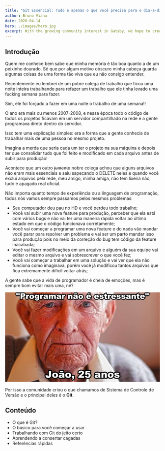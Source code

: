 ```yaml
---
title: "Git Essencial: Tudo e apenas o que você precisa para o dia-a-dia"
author: Bruno Viana
date: 2020-04-14
hero: ./images/hero.jpg
excerpt: With the growing community interest in Gatsby, we hope to create more resources that make it easier for anyone to grasp the power of this incredible tool
---
```


## Introdução

Quem me conhece bem sabe que minha memória é tão boa quanto a de um peixinho dourado. Só que por algum motivo obscuro minha cabeça guarda algumas coisas de uma forma tão viva que eu não consigo entender.

Recentemente eu lembrei de um pobre colega de trabalho que ficou uma noite inteira trabalhando para refazer um trabalho que ele tinha levado uma fucking semana para fazer. 

Sim, ele foi forçado a fazer em uma noite o trabalho de uma semana!!

O ano era mais ou menos 2007-2008, e nessa época todo o código de todos os projetos ficavam em um servidor compartilhado na rede e a gente programava direto dentro do servidor. 

Isso tem uma explicação simples: era a forma que a gente conhecia de trabalhar mais de uma pessoa no mesmo projeto.

Imagina a merda que seria cada um ter o projeto na sua máquina e depois ter que consolidar tudo que foi feito e modificado em cada arquivo antes de subir para produção!

Acontece que um outro ~~jumento~~ nobre colega achou que alguns arquivos não eram mais essenciais e saiu sapecando o DELETE neles e quando você exclui arquivos pela rede, meu amigo, minha amiga, não tem lixeira não, tudo é apagado real oficial.

Não importa quanto tempo de experiência ou a linguagem de programação, todos nós vamos sempre passamos pelos mesmos problemas:

* Seu computador deu pau no HD e você perdeu todo trabalho;
* Você vai subir uma nova feature para produção, perceber que ela está com vários bugs e não vai ter uma maneira rápida voltar ao último estado em que o código funcionava corretamente;
* Você vai começar a programar uma nova feature e do nada vão mandar você parar para resolver um problema e vai ser um parto mandar isso para produção pois no meio da correção do bug tem código da feature inacabada;
* Você vai fazer modificações em um arquivo e alguém da sua equipe vai editar o mesmo arquivo e vai sobrescrever o que você fez;
* Você vai começar a trabalhar em uma solução e vai ver que ela não funciona como imaginava, porém você já modificou tantos arquivos que fica extremamente dificil voltar atrás;

A gente sabe que a vida de programador é cheia de emoções, mas é sempre bom evitar mais uma, né? 

![Programar não é estressante, afirma João de 25 anos](./images/programar-nao-e-estressante.png)

Por isso a comunidade criou o que chamamos de Sistema de Controle de Versão e o principal deles é o **Git**.

## Conteúdo

* O que é Git?
* O básico para você começar a usar
* Trabalhando com Git do jeito certo
* Aprendendo a consertar cagadas
* Referências rápidas




